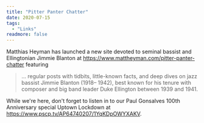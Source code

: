 ```yaml
---
title: "Pitter Panter Chatter"
date: 2020-07-15
tags:
  - "Links"
readmore: false
---
```


Matthias Heyman has launched a new site devoted to seminal bassist and Ellingtonian Jimmie Blanton at https://www.mattheyman.com/pitter-panter-chatter featuring

> ... regular posts with tidbits, little-known facts, and deep dives on jazz bassist Jimmie Blanton (1918– 1942), best known for his tenure with composer and big band leader Duke Ellington between 1939 and 1941.

While we're here, don't forget to listen in to our Paul Gonsalves 100th Anniversary special Uptown Lockdown at https://www.pscp.tv/AP64740207/1YqKDpOWYXAKV.

<!--more-->
